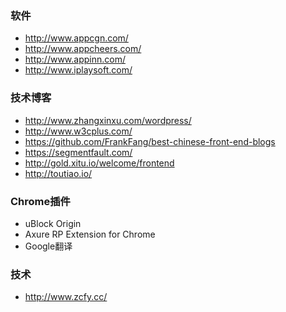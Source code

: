 ### 软件
- http://www.appcgn.com/
- http://www.appcheers.com/
- http://www.appinn.com/
- http://www.iplaysoft.com/

### 技术博客
- http://www.zhangxinxu.com/wordpress/
- http://www.w3cplus.com/
- https://github.com/FrankFang/best-chinese-front-end-blogs
- https://segmentfault.com/
- http://gold.xitu.io/welcome/frontend
- http://toutiao.io/

### Chrome插件
- uBlock Origin
- Axure RP Extension for Chrome
- Google翻译

### 技术
- http://www.zcfy.cc/
